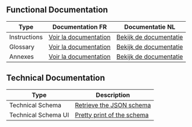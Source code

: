 ## Functional Documentation

| Type         | Documentation FR                                                                        | Documentatie NL                                                                          |
|--------------| --------------------------------------------------------------------------------------- | ---------------------------------------------------------------------------------------- |
| Instructions | [Voir la documentation](https://raw.githubusercontent.com/smals-belgium/egov3-services-catalog/main/business_documentation/Instructions_FR.pdf) | [Bekijk de documentatie]( https://raw.githubusercontent.com/smals-belgium/egov3-services-catalog/main/business_documentation/Instructies_NL.pdf) |
| Glossary     | [Voir la documentation](https://raw.githubusercontent.com/smals-belgium/egov3-services-catalog/main/business_documentation/Glossaire_FR.pdf)     | [Bekijk de documentatie]( https://raw.githubusercontent.com/smals-belgium/egov3-services-catalog/main/business_documentation/Glossarium_NL.pdf) |
| Annexes      | [Voir la documentation]( https://raw.githubusercontent.com/smals-belgium/egov3-services-catalog/main/business_documentation/Annexes_Structurées_FR.zip)     | [Bekijk de documentatie]( https://raw.githubusercontent.com/smals-belgium/egov3-services-catalog/main/business_documentation/Gestructureerde_bijlagen_NL.zip) |

## Technical Documentation

| Type                 | Description                                                                                                                      |
|----------------------|----------------------------------------------------------------------------------------------------------------------------------|
| Technical Schema        | [Retrieve the JSON schema](https://github.com/smals-belgium/egov3-services-catalog/blob/main/technical_specs/salaryData-v1.yaml) |
| Technical Schema UI     | [Pretty print of the schema](https://smals-belgium.github.io/egov3-services-catalog/)                                            
